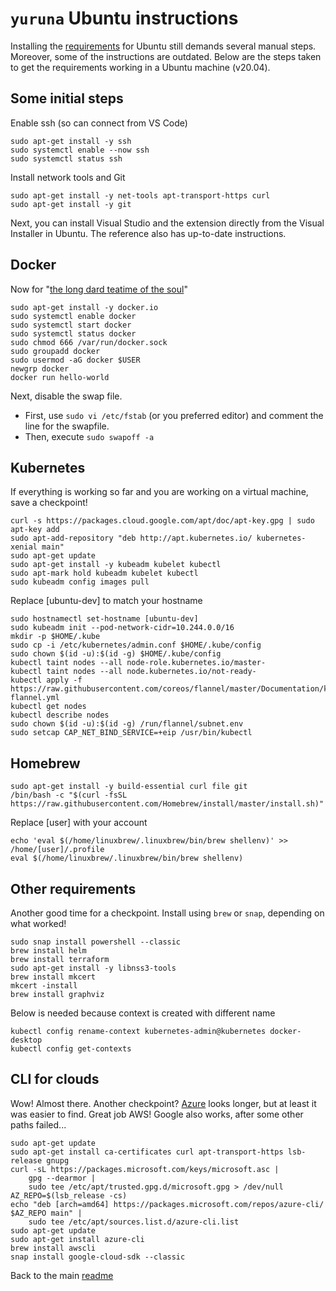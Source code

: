 # `yuruna` Ubuntu instructions

Installing the [requirements](./requirements.md) for Ubuntu still demands several manual steps. Moreover, some of the instructions are outdated. Below are the steps taken to get the requirements working in a Ubuntu machine (v20.04).

## Some initial steps

Enable ssh (so can connect from VS Code)

```shell
sudo apt-get install -y ssh
sudo systemctl enable --now ssh
sudo systemctl status ssh
```

Install network tools and Git

```shell
sudo apt-get install -y net-tools apt-transport-https curl
sudo apt-get install -y git
```

Next, you can install Visual Studio and the extension directly from the Visual Installer in Ubuntu. The reference also has up-to-date instructions.

## Docker

Now for "[the long dard teatime of the soul](https://en.wikipedia.org/wiki/The_Long_Dark_Tea-Time_of_the_Soul)"

```shell
sudo apt-get install -y docker.io
sudo systemctl enable docker
sudo systemctl start docker
sudo systemctl status docker
sudo chmod 666 /var/run/docker.sock
sudo groupadd docker
sudo usermod -aG docker $USER
newgrp docker
docker run hello-world
```

Next, disable the swap file.

- First, use `sudo vi /etc/fstab` (or you preferred editor) and comment the line for the swapfile.
- Then, execute `sudo swapoff -a`

## Kubernetes

If everything is working so far and you are working on a virtual machine, save a checkpoint!

```shell
curl -s https://packages.cloud.google.com/apt/doc/apt-key.gpg | sudo apt-key add
sudo apt-add-repository "deb http://apt.kubernetes.io/ kubernetes-xenial main"
sudo apt-get update
sudo apt-get install -y kubeadm kubelet kubectl
sudo apt-mark hold kubeadm kubelet kubectl
sudo kubeadm config images pull
```

Replace [ubuntu-dev] to match your hostname

```shell
sudo hostnamectl set-hostname [ubuntu-dev]
sudo kubeadm init --pod-network-cidr=10.244.0.0/16
mkdir -p $HOME/.kube
sudo cp -i /etc/kubernetes/admin.conf $HOME/.kube/config
sudo chown $(id -u):$(id -g) $HOME/.kube/config
kubectl taint nodes --all node-role.kubernetes.io/master-
kubectl taint nodes --all node.kubernetes.io/not-ready-
kubectl apply -f https://raw.githubusercontent.com/coreos/flannel/master/Documentation/kube-flannel.yml
kubectl get nodes
kubectl describe nodes
sudo chown $(id -u):$(id -g) /run/flannel/subnet.env
sudo setcap CAP_NET_BIND_SERVICE=+eip /usr/bin/kubectl
```

## Homebrew

```shell
sudo apt-get install -y build-essential curl file git
/bin/bash -c "$(curl -fsSL https://raw.githubusercontent.com/Homebrew/install/master/install.sh)"
```

Replace [user] with your account

```shell
echo 'eval $(/home/linuxbrew/.linuxbrew/bin/brew shellenv)' >> /home/[user]/.profile
eval $(/home/linuxbrew/.linuxbrew/bin/brew shellenv)
```

## Other requirements

Another good time for a checkpoint. Install using `brew` or `snap`, depending on what worked!

```shell
sudo snap install powershell --classic
brew install helm
brew install terraform
sudo apt-get install -y libnss3-tools
brew install mkcert
mkcert -install
brew install graphviz
```

Below is needed because context is created with different name

```shell
kubectl config rename-context kubernetes-admin@kubernetes docker-desktop
kubectl config get-contexts
```

## CLI for clouds

Wow! Almost there. Another checkpoint? [Azure](https://docs.microsoft.com/en-us/cli/azure/install-azure-cli-linux?pivots=apt) looks longer, but at least it was easier to find. Great job AWS! Google also works, after some other paths failed...

```shell
sudo apt-get update
sudo apt-get install ca-certificates curl apt-transport-https lsb-release gnupg
curl -sL https://packages.microsoft.com/keys/microsoft.asc |
    gpg --dearmor |
    sudo tee /etc/apt/trusted.gpg.d/microsoft.gpg > /dev/null
AZ_REPO=$(lsb_release -cs)
echo "deb [arch=amd64] https://packages.microsoft.com/repos/azure-cli/ $AZ_REPO main" |
    sudo tee /etc/apt/sources.list.d/azure-cli.list
sudo apt-get update
sudo apt-get install azure-cli
brew install awscli
snap install google-cloud-sdk --classic
```

Back to the main [readme](../README.md)
